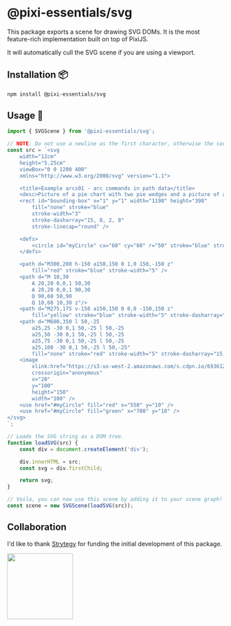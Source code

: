 # @pixi-essentials/svg

This package exports a scene for drawing SVG DOMs. It is the most feature-rich implementation built on top
of PixiJS.

It will automatically cull the SVG scene if you are using a viewport.

## Installation :package:

```bash
npm install @pixi-essentials/svg
```

## Usage :page_facing_up:

```ts
import { SVGScene } from '@pixi-essentials/svg';

// NOTE: Do not use a newline as the first character, otherwise the source will not be parsed by the browser.
const src = `<svg 
    width="12cm" 
    height="5.25cm" 
    viewBox="0 0 1200 400" 
    xmlns="http://www.w3.org/2000/svg" version="1.1">

    <title>Example arcs01 - arc commands in path data</title>
    <desc>Picture of a pie chart with two pie wedges and a picture of a line with arc blips</desc>
    <rect id="bounding-box" x="1" y="1" width="1198" height="398"
        fill="none" stroke="blue" 
        stroke-width="3"
        stroke-dasharray="15, 8, 2, 8"
        stroke-linecap="round" />

    <defs>
        <circle id="myCircle" cx="60" cy="60" r="50" stroke="blue" stroke-width="10" />
    </defs>

    <path d="M300,200 h-150 a150,150 0 1,0 150,-150 z"
        fill="red" stroke="blue" stroke-width="5" />
    <path d="M 10,30
        A 20,20 0,0,1 50,30
        A 20,20 0,0,1 90,30
        Q 90,60 50,90
        Q 10,60 10,30 z"/>
    <path d="M275,175 v-150 a150,150 0 0,0 -150,150 z"
        fill="yellow" stroke="blue" stroke-width="5" stroke-dasharray="15, 8, 2, 8" />
    <path d="M600,350 l 50,-25
        a25,25 -30 0,1 50,-25 l 50,-25
        a25,50 -30 0,1 50,-25 l 50,-25
        a25,75 -30 0,1 50,-25 l 50,-25
        a25,100 -30 0,1 50,-25 l 50,-25"
        fill="none" stroke="red" stroke-width="5" stroke-dasharray="15, 8, 2, 8" />
    <image 
        xlink:href="https://s3-us-west-2.amazonaws.com/s.cdpn.io/693612/IaUrttj.png" 
        crossorigin="anonymous" 
        x="20"
        y="100"
        height="150" 
        width="100" />
    <use href="#myCircle" fill="red" x="550" y="10" />
    <use href="#myCircle" fill="green" x="700" y="10" />
</svg>
`;

// Loads the SVG string as a DOM tree.
function loadSVG(src) {
    const div = document.createElement('div');

    div.innerHTML = src;
    const svg = div.firstChild;

    return svg;
}

// Voila, you can now use this scene by adding it to your scene graph!
const scene = new SVGScene(loadSVG(src));
```

## Collaboration

I'd like to thank [Strytegy](strytegy.com) for funding the initial development of this package.

<a href="https://www.strytegy.com"><img src="https://i.imgur.com/3Ns1JJb.png" width="153.3px" /></a>
